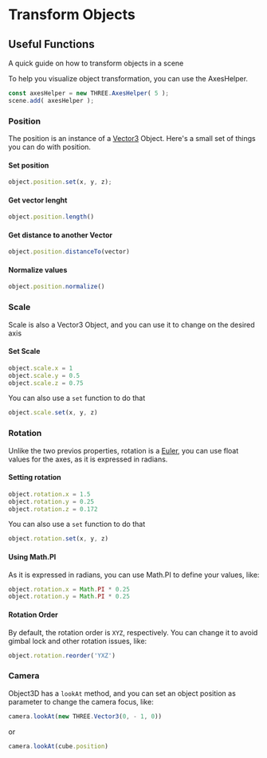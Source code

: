 # Transform Objects

## Useful Functions

A quick guide on how to transform objects in a scene

To help you visualize object transformation, you can use the AxesHelper.

```js
const axesHelper = new THREE.AxesHelper( 5 );
scene.add( axesHelper );
```


### Position

The position is an instance of a [Vector3](https://threejs.org/docs/#api/en/math/Vector3) Object. Here's a small set of things you can do with position.

#### Set position
```js
object.position.set(x, y, z);
```

#### Get vector lenght
```js
object.position.length()
```

#### Get distance to another Vector
```js
object.position.distanceTo(vector)
```
#### Normalize values
```js
object.position.normalize()
```

### Scale
Scale is also a Vector3 Object, and you can use it to change on the desired axis

#### Set Scale

```js
object.scale.x = 1
object.scale.y = 0.5
object.scale.z = 0.75 
```

You can also use a `set` function to do that
```js
object.scale.set(x, y, z)
```

### Rotation
Unlike the two previos properties, rotation is a [Euler](https://threejs.org/docs/index.html#api/en/math/Euler), you can use float values for the axes, as it is expressed in radians.

#### Setting rotation

```js
object.rotation.x = 1.5
object.rotation.y = 0.25
object.rotation.z = 0.172 
```

You can also use a `set` function to do that
```js
object.rotation.set(x, y, z)
```

#### Using Math.PI

As it is expressed in radians, you can use Math.PI to define your values, like:

```js
object.rotation.x = Math.PI * 0.25
object.rotation.y = Math.PI * 0.25
```

#### Rotation Order

By default, the rotation order is `XYZ`, respectively. You can change it to avoid gimbal lock and other rotation issues, like:

```js
object.rotation.reorder('YXZ')
```


### Camera
Object3D has a `lookAt` method, and you can set an object position as parameter to change the camera focus, like:

```js
camera.lookAt(new THREE.Vector3(0, - 1, 0))
```

or

```js
camera.lookAt(cube.position)
```